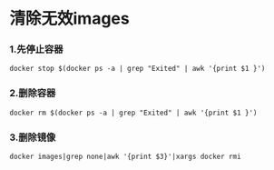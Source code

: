 # 清除无效images

### 1.先停止容器

```
docker stop $(docker ps -a | grep "Exited" | awk '{print $1 }') 

```
### 2.删除容器
```
docker rm $(docker ps -a | grep "Exited" | awk '{print $1 }')  
```

### 3.删除镜像
```
docker images|grep none|awk '{print $3}'|xargs docker rmi
```
